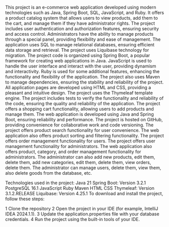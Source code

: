 This project is an e-commerce web application developed using modern technologies such as Java, Spring Boot, SQL,
JavaScript, and Ruby. It offers a product catalog system that allows users to view products, add them to the cart, and
manage them if they have administrator rights. The project includes user authentication and authorization features,
ensuring security and access control. Administrators have the ability to manage products through a special panel,
providing flexibility and ease of management. The application uses SQL to manage relational databases, ensuring
efficient data storage and retrieval. The project uses Liquibase technology for migration. The project code is organized
using Spring Boot, a popular framework for creating web applications in Java. JavaScript is used to handle the user
interface and interact with the user, providing dynamism and interactivity. Ruby is used for some additional features,
enhancing the functionality and flexibility of the application. The project also uses Maven to manage dependencies,
ensuring the stability and reliability of the project. All application pages are developed using HTML and CSS, providing
a pleasant and intuitive design. The project uses the Thymeleaf template engine. The project includes tests to verify
the functionality and reliability of the code, ensuring the quality and reliability of the application. The project
offers a shopping cart functionality, allowing users to add products and manage them. The web application is developed
using Java and Spring Boot, ensuring reliability and performance. The project is hosted on GitHub, providing convenience
for collaborative work and code versioning. The project offers product search functionality for user convenience. The
web application also offers product sorting and filtering functionality. The project offers order management
functionality for users. The project offers user management functionality for administrators. The web application also
offers product, category, and order management functionality for administrators. The administrator can also add new
products, edit them, delete them, add new categories, edit them, delete them, view orders, delete them. The
administrator can manage users, delete them, view them, also delete goods from the database, etc.

Technologies used in the project:
Java 21
Spring Boot: Version 3.2.1 
PostgreSQL 16.1
JavaScript 
Ruby 
Maven 
HTML 
CSS 
Thymeleaf: Version 3.1.2.RELEASE
Liquibase: Version 4.25.1 
To download and install the project, follow these steps:

1 Clone the repository 
2 Open the project in your IDE (for example, IntelliJ IDEA 2024.1.1). 
3 Update the application.properties file with your database credentials.
4 Run the project using the built-in tools of your IDE.
